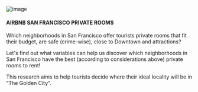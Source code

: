 ![image](https://user-images.githubusercontent.com/54724466/86974197-bb193500-c12a-11ea-8627-74118ff58984.png)


#### AIRBNB SAN FRANCISCO PRIVATE ROOMS

Which neighborhoods in San Francisco offer tourists private rooms that fit their budget, are safe (crime-wise), close to Downtown and attractions?

Let's find out what variables can help us discover which neighborhoods in San Francisco have the best (according to considerations above) private rooms to rent!

This research aims to help tourists decide where their ideal locality will be  in “The Golden City”.
